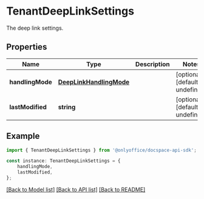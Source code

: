 # TenantDeepLinkSettings

The deep link settings.

## Properties

Name | Type | Description | Notes
------------ | ------------- | ------------- | -------------
**handlingMode** | [**DeepLinkHandlingMode**](DeepLinkHandlingMode.md) |  | [optional] [default to undefined]
**lastModified** | **string** |  | [optional] [default to undefined]

## Example

```typescript
import { TenantDeepLinkSettings } from '@onlyoffice/docspace-api-sdk';

const instance: TenantDeepLinkSettings = {
    handlingMode,
    lastModified,
};
```

[[Back to Model list]](../README.md#documentation-for-models) [[Back to API list]](../README.md#documentation-for-api-endpoints) [[Back to README]](../README.md)
